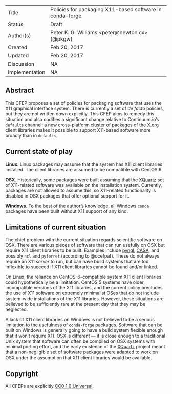 <table>
<tr><td> Title </td><td> Policies for packaging X11-based software in conda-forge </td>
<tr><td> Status </td><td> Draft </td></tr>
<tr><td> Author(s) </td><td> Peter K. G. Williams &lt;peter@newton.cx&gt; (@pkgw) </td></tr>
<tr><td> Created </td><td> Feb 20, 2017</td></tr>
<tr><td> Updated </td><td> Feb 20, 2017</td></tr>
<tr><td> Discussion </td><td> NA </td></tr>
<tr><td> Implementation </td><td> NA </td></tr>
</table>


## Abstract

This CFEP proposes a set of policies for packaging software that uses the X11
graphical interface system. There is currently a set of *de facto* policies,
but they are not written down explicitly. This CFEP aims to remedy this
situation and also codifies a significant change relative to Continuum.io’s
`defaults` channel: a new cross-platform cluster of packages of the
[X.org](http://www.x.org/) client libraries makes it possible to support
X11-based software more broadly than in `defaults`.


## Current state of play

**Linux**. Linux packages may assume that the system has X11 client libraries
installed. The client libraries are assumed to be compatible with CentOS 6.

**OSX**. Historically, some packages were built assuming that the
[XQuartz](https://www.xquartz.org/) set of X11-related software was available
on the installation system. Currently, packages are not allowed to assume
this, so X11-related functionality is disabled in OSX packages that offer
optional support for it.

**Windows**. To the best of the author’s knowledge, all Windows `conda`
packages have been built without X11 support of any kind.


## Limitations of current situation

The chief problem with the current situation regards scientific software on
OSX. There are various pieces of software that can run usefully on OSX but
require X11 client libraries to be built. Examples include
[pyngl](https://github.com/conda-forge/pyngl-feedstock/pull/3),
[CASA](https://casa.nrao.edu/), and possibly `ncl` and `pyferret` (according
to @ocefpaf). These do not always require an X11 *server* to run, but can have
build systems that are too inflexible to succeed if X11 client libraries
cannot be found and/or linked.

On Linux, the reliance on CentOS-6–compatible system X11 client libraries
could hypothetically be a limitation. CentOS 5 systems have older,
incompatible versions of the X11 libraries, and the current policy precludes
the use of X11 software on extremely minimalist OSes that do not include
system-wide installations of the X11 libraries. However, these situations are
believed to be sufficiently rare at the present day that they may be
neglected.

A lack of X11 client libraries on Windows is not believed to be a serious
limitation to the usefulness of `conda-forge` packages. Software that can be
built on Windows is generally going to have a build system flexible enough
that it won’t require X11. OSX is different — it is close enough to a
traditional Unix system that software can often be compiled on OSX systems
with minimal porting effort, and the early existence of the
[XQuartz](https://www.xquartz.org/) project meant that a non-negligible set of
software packages were adapted to work on OSX under the assumption that X11
client libraries would be available.



## Copyright

All CFEPs are explicitly [CC0 1.0 Universal](https://creativecommons.org/publicdomain/zero/1.0/).
